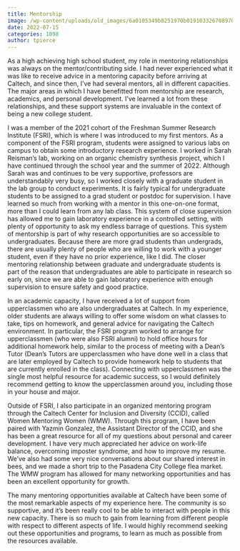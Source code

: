 ```yaml
---
title: Mentorship
image: /wp-content/uploads/old_images/6a0105349b8251970b019103326708970c-800wi.jpg
date: 2022-07-15
categories: 1098
author: tpierce
---
```

As a high achieving high school student, my role in mentoring relationships was always on the mentor/contributing side. I had never experienced what it was like to receive advice in a mentoring capacity before arriving at Caltech, and since then, I’ve had several mentors, all in different capacities. The major areas in which I have benefitted from mentorship are research, academics, and personal development. I’ve learned a lot from these relationships, and these support systems are invaluable in the context of being a new college student.

I was a member of the 2021 cohort of the Freshman Summer Research Institute (FSRI), which is where I was introduced to my first mentors. As a component of the FSRI program, students were assigned to various labs on campus to obtain some introductory research experience. I worked in Sarah Reisman’s lab, working on an organic chemistry synthesis project, which I have continued through the school year and the summer of 2022. Although Sarah was and continues to be very supportive, professors are understandably very busy, so I worked closely with a graduate student in the lab group to conduct experiments. It is fairly typical for undergraduate students to be assigned to a grad student or postdoc for supervision. I have learned so much from working with a mentor in this one-on-one format, more than I could learn from any lab class. This system of close supervision has allowed me to gain laboratory experience in a controlled setting, with plenty of opportunity to ask my endless barrage of questions. This system of mentorship is part of why research opportunities are so accessible to undergraduates. Because there are more grad students than undergrads, there are usually plenty of people who are willing to work with a younger student, even if they have no prior experience, like I did. The closer mentoring relationship between graduate and undergraduate students is part of the reason that undergraduates are able to participate in research so early on, since we are able to gain laboratory experience with enough supervision to ensure safety and good practice.

In an academic capacity, I have received a lot of support from upperclassmen who are also undergraduates at Caltech. In my experience, older students are always willing to offer some wisdom on what classes to take, tips on homework, and general advice for navigating the Caltech environment. In particular, the FSRI program worked to arrange for upperclassmen (who were also FSRI alumni) to hold office hours for additional homework help, similar to the process of meeting with a Dean’s Tutor (Dean’s Tutors are upperclassmen who have done well in a class that are later employed by Caltech to provide homework help to students that are currently enrolled in the class). Connecting with upperclassmen was the single most helpful resource for academic success, so I would definitely recommend getting to know the upperclassmen around you, including those in your house and major.

Outside of FSRI, I also participate in an organized mentoring program through the Caltech Center for Inclusion and Diversity (CCID), called Women Mentoring Women (WMW). Through this program, I have been paired with Yazmin Gonzalez, the Assistant Director of the CCID, and she has been a great resource for all of my questions about personal and career development. I have very much appreciated her advice on work-life balance, overcoming imposter syndrome, and how to improve my resume. We’ve also had some very nice conversations about our shared interest in bees, and we made a short trip to the Pasadena City College flea market. The WMW program has allowed for many networking opportunities and has been an excellent opportunity for growth.

The many mentoring opportunities available at Caltech have been some of the most remarkable aspects of my experience here. The community is so supportive, and it’s been really cool to be able to interact with people in this new capacity. There is so much to gain from learning from different people with respect to different aspects of life. I would highly recommend seeking out these opportunities and programs, to learn as much as possible from the resources available.
